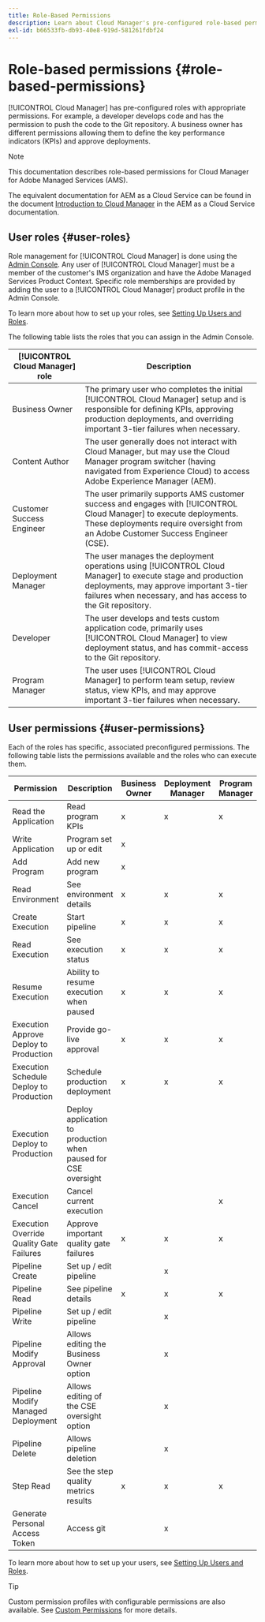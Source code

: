 ```yaml
---
title: Role-Based Permissions
description: Learn about Cloud Manager's pre-configured role-based permissions to manage access to your cloud resources.
exl-id: b66533fb-db93-40e8-919d-581261fdbf24
---
```


# Role-based permissions {#role-based-permissions}

[!UICONTROL Cloud Manager] has pre-configured roles with appropriate permissions. For example, a developer develops code and has the permission to push the code to the Git repository. A business owner has different permissions allowing them to define the key performance indicators (KPIs) and approve deployments.

>[!NOTE]
>
>This documentation describes role-based permissions for Cloud Manager for Adobe Managed Services (AMS).
>
>The equivalent documentation for AEM as a Cloud Service can be found in the document [Introduction to Cloud Manager](https://experienceleague.adobe.com/en/docs/experience-manager-cloud-service/content/onboarding/concepts/cloud-manager-introduction#role-based-permissions) in the AEM as a Cloud Service documentation.

## User roles {#user-roles}

Role management for [!UICONTROL Cloud Manager] is done using the [Admin Console](https://helpx.adobe.com/enterprise/using/admin-console.html). Any user of [!UICONTROL Cloud Manager] must be a member of the customer's IMS organization and have the Adobe Managed Services Product Context. Specific role memberships are provided by adding the user to a [!UICONTROL Cloud Manager] product profile in the Admin Console.

To learn more about how to set up your roles, see [Setting Up Users and Roles](/help/requirements/users-and-roles.md).

The following table lists the roles that you can assign in the Admin Console.

| [!UICONTROL Cloud Manager] role | Description |
|---|---|
| Business Owner | The primary user who completes the initial [!UICONTROL Cloud Manager] setup and is responsible for defining KPIs, approving production deployments, and overriding important 3-tier failures when necessary. |
| Content Author | The user generally does not interact with Cloud Manager, but may use the Cloud Manager program switcher (having navigated from Experience Cloud) to access Adobe Experience Manager (AEM). |
| Customer Success Engineer | The user primarily supports AMS customer success and engages with [!UICONTROL Cloud Manager] to execute deployments. These deployments require oversight from an Adobe Customer Success Engineer (CSE). |
| Deployment Manager | The user manages the deployment operations using [!UICONTROL Cloud Manager] to execute stage and production deployments, may approve important 3-tier failures when necessary, and has access to the Git repository. |
| Developer | The user develops and tests custom application code, primarily uses [!UICONTROL Cloud Manager] to view deployment status, and has commit-access to the Git repository. |
| Program Manager | The user uses [!UICONTROL Cloud Manager] to perform team setup, review status, view KPIs, and may approve important 3-tier failures when necessary. |

## User permissions {#user-permissions}

Each of the roles has specific, associated preconfigured permissions. The following table lists the permissions available and the roles who can execute them.

|Permission|Description|Business Owner|Deployment Manager|Program Manager|Developer|CSE|
| --- | --- | --- | --- | --- | --- | --- |
|Read the Application | Read program KPIs | x | x | x | x | x |
| Write Application | Program set up or edit | x | | | | |
| Add Program | Add new program | x | | | | |
| Read Environment | See environment details | x | x | x | x | x |
| Create Execution | Start pipeline | x | x | x | | |
| Read Execution | See execution status | x | x | x | x | x |
| Resume Execution | Ability to resume execution when paused | x | x | x | | x |
| Execution Approve Deploy to Production | Provide go-live approval | x | x | x | | |
| Execution Schedule Deploy to Production | Schedule production deployment | x | x | x | | x |
| Execution Deploy to Production | Deploy application to production when paused for CSE oversight | | | | | x |
| Execution Cancel | Cancel current execution | | | x | | |
| Execution Override Quality Gate Failures | Approve important quality gate failures | x | x | x | | |
| Pipeline Create | Set up / edit pipeline | | x | | | |
| Pipeline Read | See pipeline details | x | x | x | x | x |
| Pipeline Write | Set up / edit pipeline | | x | | | |
| Pipeline Modify Approval | Allows editing the Business Owner option | | x | | | |
| Pipeline Modify Managed Deployment | Allows editing of the CSE oversight option | | x | | | |
| Pipeline Delete | Allows pipeline deletion | | x | | | |
| Step Read | See the step quality metrics results | x | x | x | x | x |
| Generate Personal Access Token | Access git | | x | | x | |

To learn more about how to set up your users, see [Setting Up Users and Roles](/help/requirements/users-and-roles.md).

>[!TIP]
>
>Custom permission profiles with configurable permissions are also available. See [Custom Permissions](/help/using/custom-permissions.md) for more details.
